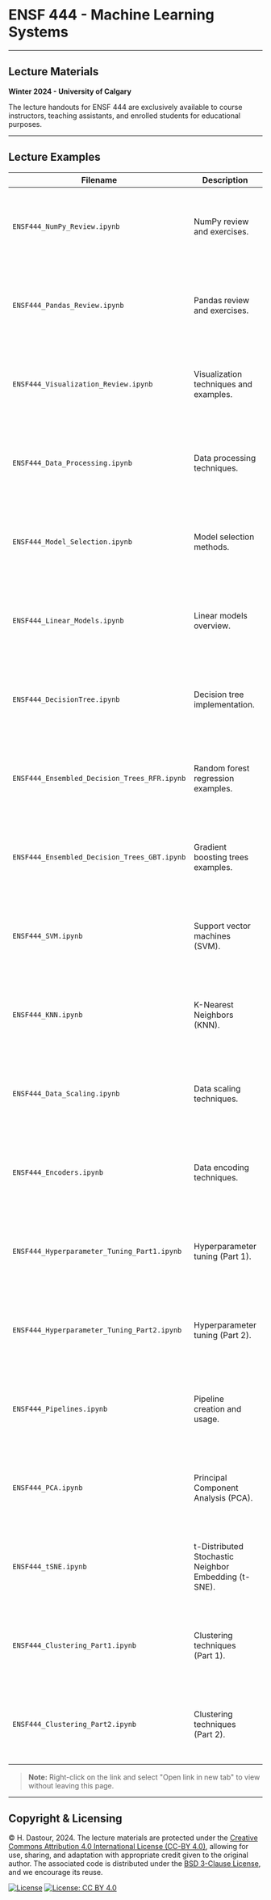 # ENSF 444 - Machine Learning Systems

---

## Lecture Materials

**Winter 2024 - University of Calgary**

The lecture handouts for ENSF 444 are exclusively available to course instructors, teaching assistants, and enrolled students for educational purposes.

---

## Lecture Examples

| Filename | Description | Google Colab |
|----------|-------------|--------------|
| `ENSF444_NumPy_Review.ipynb` | NumPy review and exercises. | [<img src="https://colab.research.google.com/assets/colab-badge.svg" alt="Open In Colab" width="150"/>](https://colab.research.google.com/github/HatefDastour/ENSF444/blob/main/Lecture_Examples/ENSF444_NumPy_Review.ipynb) |
| `ENSF444_Pandas_Review.ipynb` | Pandas review and exercises. | [<img src="https://colab.research.google.com/assets/colab-badge.svg" alt="Open In Colab" width="150"/>](https://colab.research.google.com/github/HatefDastour/ENSF444/blob/main/Lecture_Examples/ENSF444_Pandas_Review.ipynb) |
| `ENSF444_Visualization_Review.ipynb` | Visualization techniques and examples. | [<img src="https://colab.research.google.com/assets/colab-badge.svg" alt="Open In Colab" width="150"/>](https://colab.research.google.com/github/HatefDastour/ENSF444/blob/main/Lecture_Examples/ENSF444_Visualization_Review.ipynb) |
| `ENSF444_Data_Processing.ipynb` | Data processing techniques. | [<img src="https://colab.research.google.com/assets/colab-badge.svg" alt="Open In Colab" width="150"/>](https://colab.research.google.com/github/HatefDastour/ENSF444/blob/main/Lecture_Examples/ENSF444_Data_Processing.ipynb) |
| `ENSF444_Model_Selection.ipynb` | Model selection methods. | [<img src="https://colab.research.google.com/assets/colab-badge.svg" alt="Open In Colab" width="150"/>](https://colab.research.google.com/github/HatefDastour/ENSF444/blob/main/Lecture_Examples/ENSF444_Model_Selection.ipynb) |
| `ENSF444_Linear_Models.ipynb` | Linear models overview. | [<img src="https://colab.research.google.com/assets/colab-badge.svg" alt="Open In Colab" width="150"/>](https://colab.research.google.com/github/HatefDastour/ENSF444/blob/main/Lecture_Examples/ENSF444_Linear_Models.ipynb) |
| `ENSF444_DecisionTree.ipynb` | Decision tree implementation. | [<img src="https://colab.research.google.com/assets/colab-badge.svg" alt="Open In Colab" width="150"/>](https://colab.research.google.com/github/HatefDastour/ENSF444/blob/main/Lecture_Examples/ENSF444_DecisionTree.ipynb) |
| `ENSF444_Ensembled_Decision_Trees_RFR.ipynb` | Random forest regression examples. | [<img src="https://colab.research.google.com/assets/colab-badge.svg" alt="Open In Colab" width="150"/>](https://colab.research.google.com/github/HatefDastour/ENSF444/blob/main/Lecture_Examples/ENSF444_Ensembled_Decision_Trees_RFR.ipynb) |
| `ENSF444_Ensembled_Decision_Trees_GBT.ipynb` | Gradient boosting trees examples. | [<img src="https://colab.research.google.com/assets/colab-badge.svg" alt="Open In Colab" width="150"/>](https://colab.research.google.com/github/HatefDastour/ENSF444/blob/main/Lecture_Examples/ENSF444_Ensembled_Decision_Trees_GBT.ipynb) |
| `ENSF444_SVM.ipynb` | Support vector machines (SVM). | [<img src="https://colab.research.google.com/assets/colab-badge.svg" alt="Open In Colab" width="150"/>](https://colab.research.google.com/github/HatefDastour/ENSF444/blob/main/Lecture_Examples/ENSF444_SVM.ipynb) |
| `ENSF444_KNN.ipynb` | K-Nearest Neighbors (KNN). | [<img src="https://colab.research.google.com/assets/colab-badge.svg" alt="Open In Colab" width="150"/>](https://colab.research.google.com/github/HatefDastour/ENSF444/blob/main/Lecture_Examples/ENSF444_KNN.ipynb) |
| `ENSF444_Data_Scaling.ipynb` | Data scaling techniques. | [<img src="https://colab.research.google.com/assets/colab-badge.svg" alt="Open In Colab" width="150"/>](https://colab.research.google.com/github/HatefDastour/ENSF444/blob/main/Lecture_Examples/ENSF444_Data_Scaling.ipynb) |
| `ENSF444_Encoders.ipynb` | Data encoding techniques. | [<img src="https://colab.research.google.com/assets/colab-badge.svg" alt="Open In Colab" width="150"/>](https://colab.research.google.com/github/HatefDastour/ENSF444/blob/main/Lecture_Examples/ENSF444_Encoders.ipynb) |
| `ENSF444_Hyperparameter_Tuning_Part1.ipynb` | Hyperparameter tuning (Part 1). | [<img src="https://colab.research.google.com/assets/colab-badge.svg" alt="Open In Colab" width="150"/>](https://colab.research.google.com/github/HatefDastour/ENSF444/blob/main/Lecture_Examples/ENSF444_Hyperparameter_Tuning_Part1.ipynb) |
| `ENSF444_Hyperparameter_Tuning_Part2.ipynb` | Hyperparameter tuning (Part 2). | [<img src="https://colab.research.google.com/assets/colab-badge.svg" alt="Open In Colab" width="150"/>](https://colab.research.google.com/github/HatefDastour/ENSF444/blob/main/Lecture_Examples/ENSF444_Hyperparameter_Tuning_Part2.ipynb) |
| `ENSF444_Pipelines.ipynb` | Pipeline creation and usage. | [<img src="https://colab.research.google.com/assets/colab-badge.svg" alt="Open In Colab" width="150"/>](https://colab.research.google.com/github/HatefDastour/ENSF444/blob/main/Lecture_Examples/ENSF444_Pipelines.ipynb) |
| `ENSF444_PCA.ipynb` | Principal Component Analysis (PCA). | [<img src="https://colab.research.google.com/assets/colab-badge.svg" alt="Open In Colab" width="150"/>](https://colab.research.google.com/github/HatefDastour/ENSF444/blob/main/Lecture_Examples/ENSF444_PCA.ipynb) |
| `ENSF444_tSNE.ipynb` | t-Distributed Stochastic Neighbor Embedding (t-SNE). | [<img src="https://colab.research.google.com/assets/colab-badge.svg" alt="Open In Colab" width="150"/>](https://colab.research.google.com/github/HatefDastour/ENSF444/blob/main/Lecture_Examples/ENSF444_tSNE.ipynb) |
| `ENSF444_Clustering_Part1.ipynb` | Clustering techniques (Part 1). | [<img src="https://colab.research.google.com/assets/colab-badge.svg" alt="Open In Colab" width="150"/>](https://colab.research.google.com/github/HatefDastour/ENSF444/blob/main/Lecture_Examples/ENSF444_Clustering_Part1.ipynb) |
| `ENSF444_Clustering_Part2.ipynb` | Clustering techniques (Part 2). | [<img src="https://colab.research.google.com/assets/colab-badge.svg" alt="Open In Colab" width="150"/>](https://colab.research.google.com/github/HatefDastour/ENSF444/blob/main/Lecture_Examples/ENSF444_Clustering_Part2.ipynb) |

> **Note:** Right-click on the link and select "Open link in new tab" to view without leaving this page. 

---

## Copyright & Licensing

© H. Dastour, 2024. The lecture materials are protected under the [Creative Commons Attribution 4.0 International License (CC-BY 4.0)](https://creativecommons.org/licenses/by/4.0/legalcode.txt), allowing for use, sharing, and adaptation with appropriate credit given to the original author. The associated code is distributed under the [BSD 3-Clause License](https://github.com/engineersCode/EngComp/blob/master/LICENSE), and we encourage its reuse.

[![License](https://img.shields.io/badge/License-BSD%203--Clause-blue.svg)](https://opensource.org/licenses/BSD-3-Clause) [![License: CC BY 4.0](https://img.shields.io/badge/License-CC%20BY%204.0-lightgrey.svg)](https://creativecommons.org/licenses/by/4.0/)

